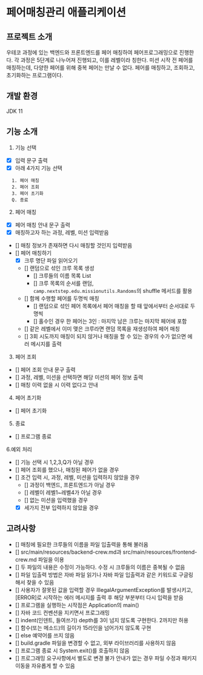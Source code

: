 # 페어매칭관리 애플리케이션

## 프로젝트 소개
우테코 과정에 있는 백엔드와 프론트엔드를 페어 매칭하여 페어프로그래밍으로 진행한다.
각 과정은 5단계로 나누어져 진행되고, 이를 레벨이라 칭한다. 미션 시작 전 페어를 매칭하는데, 다양한 페어를 위해 중복 페어는 만날 수 없다.
페어를 매칭하고, 조회하고, 초기화하는 프로그램이다.

## 개발 환경
JDK 11

## 기능 소개
1. 기능 선택
- [x] 입력 문구 출력
- [x] 아래 4가지 기능 선택
```
  1. 페어 매칭
  2. 페어 조회
  3. 페어 초기화
  Q. 종료
```

2. 페어 매칭
- [x] 페어 매칭 안내 문구 출력
- [x] 매칭하고자 하는 과정, 레벨, 미션 입력받음
- [] 매칭 정보가 존재하면 다시 매칭할 것인지 입력받음
- [] 페어 매칭하기
  - [x] 크루 명단 파일 읽어오기
  - [] 랜덤으로 섞인 크루 목록 생성
    - [] 크루들의 이름 목록 List<String>
    - [] 크루 목록의 순서를 랜덤, `camp.nextstep.edu.missionutils.Randoms`의 shuffle 메서드를 활용
  - [] 함께 수행할 페어를 두명씩 매칭
    - [] 랜덤으로 섞인 페어 목록에서 페어 매칭을 할 때 앞에서부터 순서대로 두명씩
    - [] 홀수인 경우 한 페어는 3인 : 마지막 남은 크루는 마지막 페어에 포함
  - [] 같은 레벨에서 이미 맺은 크루라면 랜덤 목록을 재생성하여 페어 매칭
  - [] 3회 시도까지 매칭이 되지 않거나 매칭을 할 수 있는 경우의 수가 없으면 에러 메시지를 출력

3. 페어 조회
- [] 페어 조회 안내 문구 출력
- [] 과정, 레벨, 미션을 선택하면 해당 미션의 페어 정보 출력
- [] 매칭 이력 없을 시 이력 없다고 안내

4. 페어 초기화
- [] 페어 초기화

5. 종료
- [] 프로그램 종료

6.예외 처리
- [] 기능 선택 시 1,2,3,Q가 아닐 경우
- [] 페어 조회를 했으나, 매칭된 페어가 없을 경우
- [] 조건 입력 시, 과정, 레벨, 미션을 입력하지 않았을 경우
  - [] 과정이 백엔드, 프론트엔드가 아닐 경우
  - [] 레벨이 레벨1~레벨4가 아닐 경우
  - [] 없는 미션을 입력했을 경우
  - [x] 세가지 전부 입력하지 않았을 경우

## 고려사항
- [] 매칭에 필요한 크루들의 이름을 파일 입출력을 통해 불러옴
- [] src/main/resources/backend-crew.md과 src/main/resources/frontend-crew.md 파일을 이용
- [] 두 파일의 내용은 수정이 가능하다. 수정 시 크루들의 이름은 중복될 수 없음
- [] 파일 입출력 방법은 자바 파일 읽기나 자바 파일 입출력과 같은 키워드로 구글링해서 찾을 수 있음
- [] 사용자가 잘못된 값을 입력할 경우 IllegalArgumentException를 발생시키고, [ERROR]로 시작하는 에러 메시지를 출력 후 해당 부분부터 다시 입력을 받음
- [] 프로그램을 실행하는 시작점은 Application의 main()
- [] 자바 코드 컨벤션을 지키면서 프로그래밍
- [] indent(인덴트, 들여쓰기) depth를 3이 넘지 않도록 구현한다. 2까지만 허용
- [] 함수(또는 메소드)의 길이가 15라인을 넘어가지 않도록 구현
- [] else 예약어를 쓰지 않음
- [] build.gradle 파일을 변경할 수 없고, 외부 라이브러리를 사용하지 않음
- [] 프로그램 종료 시 System.exit()를 호출하지 않음
- [] 프로그래밍 요구사항에서 별도로 변경 불가 안내가 없는 경우 파일 수정과 패키지 이동을 자유롭게 할 수 있음